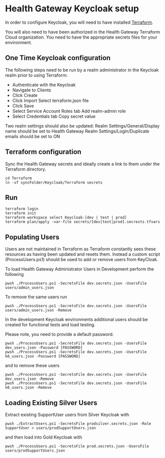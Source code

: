 # Health Gateway Keycloak setup

In order to configure Keycloak, you will need to have installed [Terraform](https://learn.hashicorp.com/tutorials/terraform/install-cli).

You will also need to have been authorized in the Health Gateway Terraform Cloud organization.
You need to have the appropriate secrets files for your environment.

## One Time Keycloak configuration

The following steps need to be run by a realm administrator in the Keycloak realm prior to using Terraform:

- Authenticate with the Keycloak
- Navigate to Clients
- Click Create
- Click Import
    Select terraform.json file
- Click Save
- Select Service Account Roles tab
    Add realm-admin role
- Select Credentials tab
    Copy secret value

Two realm settings should also be updated:
Realm Settings/General/Display name should be set to Health Gateway
Realm Settings/Login/Duplicate emails should be set to ON

## Terraform configuration

Sync the Health Gateway secrets and ideally create a link to them under the Terraform directory.

```console
cd Terraform
ln -sf syncFolder/Keycloak/Terraform secrets
```

## Run

```console
terraform login
terraform init
terraform workspace select Keycloak-[dev | test | prod]
terraform plan/apply -var-file secrets/[dev|test|prod].secrests.tfvars
```

## Populating Users

Users are not maintained in Terraform as Terraform constantly sees these resources as having been updated and resets them.  Instead a custom script (ProcessUsers.ps1) should be used to add or remove users from KeyCloak.

To load Health Gateway Administrator Users in Development perform the following

```console
pwsh ./ProcessUsers.ps1 -SecretsFile dev.secrets.json -UsersFile users/admin_users.json
```

To remove the same users run

```console
pwsh ./ProcessUsers.ps1 -SecretsFile dev.secrets.json -UsersFile users/admin_users.json -Remove
```

In the development Keycloak environments additional users should be created for functional tests and load testing.  

Please note, you need to provide a default password.

```console
pwsh ./ProcessUsers.ps1 -SecretsFile dev.secrets.json -UsersFile dev_users.json -Password [PASSWORD]
pwsh ./ProcessUsers.ps1 -SecretsFile dev.secrets.json -UsersFile k6_users.json -Password [PASSWORD]
```

and to remove these users

```console
pwsh ./ProcessUsers.ps1 -SecretsFile dev.secrets.json -UsersFile dev_users.json -Remove
pwsh ./ProcessUsers.ps1 -SecretsFile dev.secrets.json -UsersFile k6_users.json -Remove
```

## Loading Existing Silver Users

Extract existing SupportUser users from Silver Keycloak with 

```console
pwsh ./ExtractUsers.ps1 -SecretsFile prodsilver.secrets.json -Role SupportUser > users/prodSupportUsers.json
```

and then load into Gold Keycloak with

```console
pwsh ./ProcessUsers.ps1 -SecretsFile prod.secrets.json -UsersFile users/prodSupportUsers.json
```